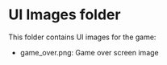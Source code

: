 # UI Images folder
This folder contains UI images for the game:
- game_over.png: Game over screen image